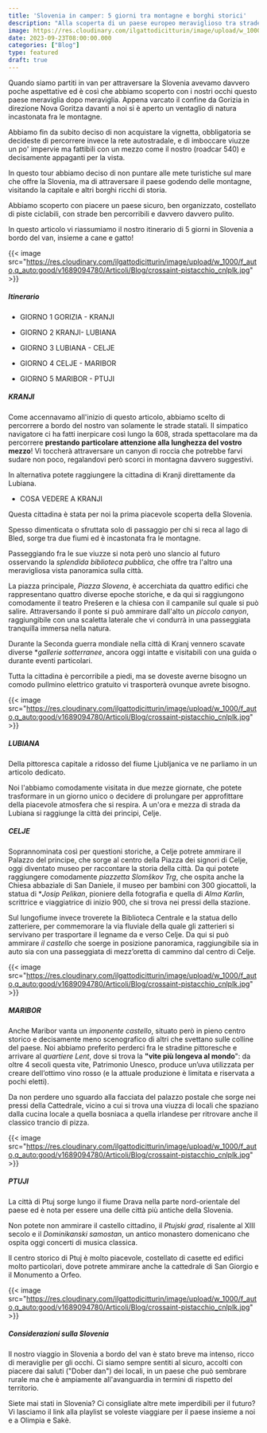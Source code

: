 ```yaml
---
title: 'Slovenia in camper: 5 giorni tra montagne e borghi storici'
description: "Alla scoperta di un paese europeo meraviglioso tra strade mozzafiato e tanta cultura"
image: https://res.cloudinary.com/ilgattodicitturin/image/upload/w_1000/f_auto,q_auto:good/v1689874010/Articoli/Blog/torta-leonardo_xx95ou.jpg
date: 2023-09-23T08:00:00.000
categories: ["Blog"]
type: featured
draft: true
---
```


Quando siamo partiti in van per attraversare la Slovenia avevamo davvero poche aspettative ed è così che abbiamo scoperto con i nostri occhi questo paese meraviglia dopo meraviglia. 
Appena varcato il confine da Gorizia in direzione Nova Goritza davanti a noi si è aperto un ventaglio di natura incastonata fra le montagne. 

Abbiamo fin da subito deciso di non acquistare la vignetta, obbligatoria se decideste di percorrere invece la rete autostradale, e di imboccare viuzze un po' impervie ma fattibili con un mezzo come il nostro (roadcar 540) e decisamente appaganti per la vista. 

In questo tour abbiamo deciso di non puntare alle mete turistiche sul mare che offre la Slovenia, ma di attraversare il paese godendo delle montagne, visitando la capitale e altri borghi ricchi di storia. 

Abbiamo scoperto con piacere un paese sicuro, ben organizzato, costellato di piste ciclabili, con strade ben percorribili e davvero davvero pulito. 

In questo articolo vi riassumiamo il nostro itinerario di 5 giorni in Slovenia a bordo del van, insieme a cane e gatto! 

{{< image src="https://res.cloudinary.com/ilgattodicitturin/image/upload/w_1000/f_auto,q_auto:good/v1689094780/Articoli/Blog/crossaint-pistacchio_cnlplk.jpg" >}}

##### Itinerario 

 - GIORNO 1
GORIZIA - KRANJI

- GIORNO 2 
  KRANJI- LUBIANA

- GIORNO 3
 LUBIANA - CELJE

- GIORNO 4 
 CELJE - MARIBOR

- GIORNO 5 
MARIBOR - PTUJI 


##### KRANJI

Come accennavamo all'inizio di questo articolo, abbiamo scelto di percorrere a bordo del nostro van solamente le strade statali. Il simpatico navigatore ci ha fatti inerpicare così lungo la 608, strada spettacolare ma da percorrere **prestando particolare attenzione alla lunghezza del vostro mezzo**! Vi toccherà attraversare un canyon di roccia che potrebbe farvi sudare non poco, regalandovi però scorci in montagna davvero suggestivi. 

In alternativa potete raggiungere la cittadina di Kranji direttamente da Lubiana. 

 - COSA VEDERE A KRANJI

Questa cittadina è stata per noi la prima piacevole scoperta della Slovenia.

Spesso dimenticata o sfruttata solo di passaggio per chi si reca al lago di Bled, sorge tra due fiumi ed è incastonata fra le montagne. 

Passeggiando fra le sue viuzze si nota però uno slancio al futuro osservando la *splendida biblioteca pubblica*, che offre tra l'altro una meravigliosa vista panoramica sulla città.

La piazza principale, *Piazza Slovena*, è accerchiata da quattro edifici che rappresentano quattro diverse epoche storiche, e da qui si raggiungono comodamente il teatro Prešeren e la chiesa con il campanile sul quale si può salire. Attraversando il ponte si può ammirare dall'alto un *piccolo canyon*, raggiungibile con una scaletta laterale che vi condurrà in una passeggiata tranquilla immersa nella natura. 

Durante la Seconda guerra mondiale nella città di Kranj vennero scavate diverse **gallerie sotterranee*, ancora oggi intatte e visitabili con una guida o durante eventi particolari.

Tutta la cittadina è percorribile a piedi, ma se doveste averne bisogno un comodo pullmino elettrico gratuito vi trasporterà ovunque avrete bisogno. 

<!-- Noi abbiamo trascorso la notte in libera (p4n)  in un parcheggio vicino al centro sportivo, dal quale partono bellissime passeggiate e in poco meno di un'oretta abbiamo raggiunto la capitale slovena, Lubiana.  -->

{{< image src="https://res.cloudinary.com/ilgattodicitturin/image/upload/w_1000/f_auto,q_auto:good/v1689094780/Articoli/Blog/crossaint-pistacchio_cnlplk.jpg" >}}


##### LUBIANA

Della pittoresca capitale a ridosso del fiume Ljubljanica ve ne parliamo in un articolo dedicato. 
<!-- METTERE ARTICOLO -->
Noi l'abbiamo comodamente visitata in due mezze giornate, che potete trasformare in un giorno unico o decidere di prolungare per approfittare della piacevole atmosfera che si respira.
A un'ora e mezza di strada da Lubiana si raggiunge la città dei principi, Celje. 

##### CELJE

Soprannominata così per questioni storiche, a Celje potrete ammirare il Palazzo del principe, che sorge al centro della Piazza dei signori di Celje, oggi diventato museo per raccontare la storia della città.
Da qui potete raggiungere comodamente *piazzetta Slomškov Trg*, che ospita anche la Chiesa abbaziale di San Daniele, il museo per bambini con 300 giocattoli, la statua di **Josip Pelikan*, pioniere della fotografia e quella di *Alma Karlin*, scrittrice e viaggiatrice di inizio 900, che si trova nei pressi della stazione. 

Sul lungofiume invece troverete la Biblioteca Centrale e la statua dello zatteriere, per commemorare la via fluviale della quale gli zatterieri si servivano per trasportare il legname da e verso Celje. Da qui si può ammirare *il castello* che soerge in posizione panoramica, raggiungibile sia in auto sia con una passeggiata di mezz’oretta di cammino dal centro di Celje.

<!-- Per la notte ci siamo spostati in un'area camper immersa nelle colline (P4N) per poi dirigerci lungo strade panoramiche verso la seconda città più grande della Slovenia, Maribor.  -->

{{< image src="https://res.cloudinary.com/ilgattodicitturin/image/upload/w_1000/f_auto,q_auto:good/v1689094780/Articoli/Blog/crossaint-pistacchio_cnlplk.jpg" >}}

##### MARIBOR

Anche Maribor vanta un *imponente castello*, situato però in pieno centro storico e decisamente meno scenografico di altri che svettano sulle colline del paese.
Noi abbiamo preferito perderci fra le stradine pittoresche e arrivare al *quartiere Lent*, dove si trova la **"vite più longeva al mondo**": da oltre 4 secoli questa vite, Patrimonio Unesco, produce un’uva utilizzata per creare dell’ottimo vino rosso (e la attuale produzione è limitata e riservata a pochi eletti).

Da non perdere uno sguardo alla facciata del palazzo postale che sorge nei pressi della Cattedrale, vicino a cui si trova una viuzza di locali che spaziano dalla cucina locale a quella bosniaca a quella irlandese per ritrovare anche il classico trancio di pizza. 

<!-- Poco distante dal centro cittadino, a 15 km circa, si trova una comoda area sosta camper con servizia gratuiti, immersa nella natura e vicina a numerose passeggiate.  -->

{{< image src="https://res.cloudinary.com/ilgattodicitturin/image/upload/w_1000/f_auto,q_auto:good/v1689094780/Articoli/Blog/crossaint-pistacchio_cnlplk.jpg" >}}

##### PTUJI 

La città di Ptuj sorge lungo il fiume Drava nella parte nord-orientale del paese ed è nota per essere una delle città più antiche della Slovenia. 

Non potete non ammirare il castello cittadino, il *Ptujski grad*, risalente al XIII secolo e il *Dominikanski samostan*, un antico monastero domenicano che ospita oggi concerti di musica classica.

Il centro storico di Ptuj è molto piacevole, costellato di casette ed edifici molto particolari, dove potrete ammirare anche la cattedrale di San Giorgio e il Monumento a Orfeo.

{{< image src="https://res.cloudinary.com/ilgattodicitturin/image/upload/w_1000/f_auto,q_auto:good/v1689094780/Articoli/Blog/crossaint-pistacchio_cnlplk.jpg" >}}

##### Considerazioni sulla Slovenia

Il nostro viaggio in Slovenia a bordo del van è stato breve ma intenso, ricco di meraviglie per gli occhi.
Ci siamo sempre sentiti al sicuro, accolti con piacere dai saluti ("Dober dan") dei locali, in un paese che può sembrare rurale ma che è ampiamente all'avanguardia in termini di rispetto del territorio. 

Siete mai stati in Slovenia? Ci consigliate altre mete imperdibili per il futuro? 
Vi lasciamo il link alla playlist se voleste viaggiare per il paese insieme a noi e a Olimpia e Sakè. 


<!-- {{< youtube  >}} -->





